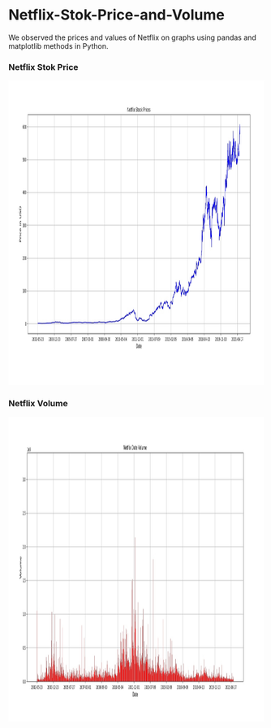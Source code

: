 # Netflix-Stok-Price-and-Volume
We observed the prices and values of Netflix on graphs using pandas and matplotlib methods in Python.

### Netflix Stok Price 
<img src="jpg/Netflix%20Stock%20Prices.jpg" witdth = "1000" height = "600">

### Netflix Volume 
<img src="jpg/Date-Volume.jpg" witdth = "1200" height = "600">
